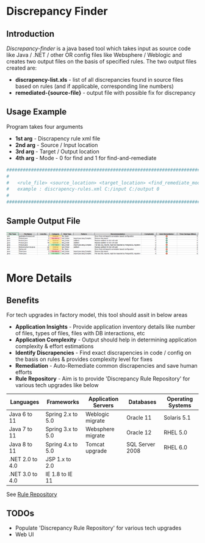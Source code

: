 # Discrepancy Finder

## Introduction
*Discrepancy-finder* is a java based tool which takes input as source code  like Java / .NET / other OR config files like Websphere / Weblogic and creates two output files on the basis of specified rules. The two output files created are:
 -  **discrapency-list.xls** - list of all discrepancies found in source files based on rules (and if applicable, corresponding line numbers)
 -  **remediated-{source-file}** - output file with possible fix for discrepancy


## Usage Example

Program takes four arguments

 - **1st arg** - Discrapency rule xml file
 - **2nd arg** - Source / Input location
 - **3rd arg** - Target / Output location
 - **4th arg** - Mode - 0 for find and 1 for find-and-remediate


```sh
##############################################################################
#                                                                            #
#   <rule_file> <source_location> <target_location> <find_remediate_mode>    #
#   example : discrapency-rules.xml C:/input C:/output 0                     #
#                                                                            #
##############################################################################
```

## Sample Output File
![Screenshot](sample-output.png) <!-- .element height="100%" width="100%" -->

# More Details

## Benefits 

For tech upgrades in factory model,  this tool should assit in below areas 

 - **Application Insights** - Provide application inventory details like number of files, types of files, files with DB interactions, etc 
 - **Application Complexity** - Output should help in determining application complexity & effort estimations 
 - **Identify Discrapencies** -  Find exact discrapencies in code / config on the basis on rules & provides complexity level for fixes 
 - **Remediation** - Auto-Remediate common discrapencies and save human efforts 
 - **Rule Repository** - Aim is to provide 'Discrepancy Rule Repository' for various tech upgrades like below

| Languages | Frameworks | Application Servers | Databases | Operating Systems |
| --------- | ---------- | ------------------- | --------- | ----------------- |
| Java 6 to 11 | Spring 2.x to 5.0 | Weblogic migrate | Oracle 11 | Solaris 5.1 |
| Java 7 to 11| Spring 3.x to 5.0 | Websphere migrate | Oracle 12 | RHEL 5.0 |
| Java 8 to 11 | Spring 4.x to 5.0 | Tomcat upgrade| SQL Server 2008 | RHEL 6.0 |
| .NET 2.0  to 4.0| JSP 1.x to 2.0| | | 
| .NET 3.0 to 4.0 | IE 1.8 to IE 11| | |

See  [Rule Repository](https://github.com/jeevanatigre/discrepancy-finder-service/tree/master/rule-repository)


## TODOs

 - Populate 'Discrepancy Rule Repository' for various tech upgrades
 - Web UI
